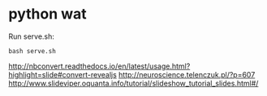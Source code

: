 # python wat

Run serve.sh:
```
bash serve.sh
```

http://nbconvert.readthedocs.io/en/latest/usage.html?highlight=slide#convert-revealjs
http://neuroscience.telenczuk.pl/?p=607
http://www.slideviper.oquanta.info/tutorial/slideshow_tutorial_slides.html#/

